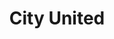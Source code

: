---
pid: ls13
title: City United
location_transcription: City Hall
coordinates: "[-75.164541016553, 39.952516892666]"
zipcode: '19132'
gen_neighborhood: North Philadelphia
neighborhood: Strawberry Mansion
outside_phl: 
age: '13'
age_range: 13-19
instagram: 
image_file_name: ls_13.jpg
proposal_transcription: Unity with every colors holding hands to show the city of
  Brotherly Love
topic: Brotherly Love,Inclusivity,Unity,Race Ethnicity
topic_summary: 0, 0, 0, 0
type: Other No Form
keywords_other: 
credit: LaDeren Barker
image_labels: 
twitter: 
facebook: 
permalink: "/monuments/ls13/"
layout: item-page
---
